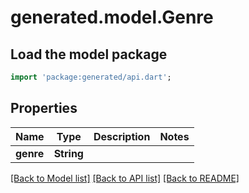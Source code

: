 # generated.model.Genre

## Load the model package
```dart
import 'package:generated/api.dart';
```

## Properties
Name | Type | Description | Notes
------------ | ------------- | ------------- | -------------
**genre** | **String** |  | 

[[Back to Model list]](../README.md#documentation-for-models) [[Back to API list]](../README.md#documentation-for-api-endpoints) [[Back to README]](../README.md)


